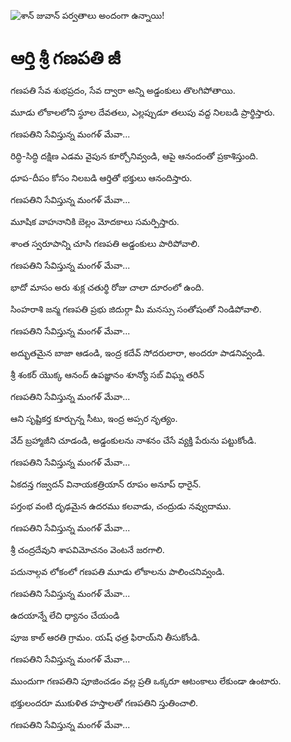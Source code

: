 ![శాన్ జువాన్ పర్వతాలు అందంగా ఉన్నాయి!](lib/assets/images/artis/img.png "శాన్ జువాన్ పర్వతాలు")

# ఆర్తి శ్రీ గణపతి జీ

గణపతి సేవ శుభప్రదం, సేవ ద్వారా అన్ని అడ్డంకులు తొలగిపోతాయి.

మూడు లోకాలలోని స్థూల దేవతలు, ఎల్లప్పుడూ తలుపు వద్ద నిలబడి ప్రార్థిస్తారు.

గణపతిని సేవిస్తున్న మంగళ్ మేవా...

రిద్ధి-సిద్ధి దక్షిణ ఎడమ వైపున కూర్చోనివ్వండి, ఆపై ఆనందంతో ప్రకాశిస్తుంది.

ధూప-దీపం కోసం నిలబడి ఆర్తితో భక్తులు ఆనందిస్తారు.

గణపతిని సేవిస్తున్న మంగళ్ మేవా...

మూషిక వాహనానికి బెల్లం మోదకాలు సమర్పిస్తారు.

శాంత స్వరూపాన్ని చూసి గణపతి అడ్డంకులు పారిపోవాలి.

గణపతిని సేవిస్తున్న మంగళ్ మేవా...

భాదో మాసం అరు శుక్ల చతుర్థి రోజు చాలా దూరంలో ఉంది.

సింహరాశి జన్మ గణపతి ప్రభు జిదుర్గా మీ మనస్సు సంతోషంతో నిండిపోవాలి.

గణపతిని సేవిస్తున్న మంగళ్ మేవా...

అద్భుతమైన బాజా ఆడండి, ఇంద్ర కదేవ్ సోదరులారా, అందరూ పాడనివ్వండి.

శ్రీ శంకర్ యొక్క ఆనంద్ ఉపజ్ఞానం శూన్యో సబ్ విఘ్న తరిన్

గణపతిని సేవిస్తున్న మంగళ్ మేవా...

ఆని సృష్టికర్త కూర్చున్న సీటు, ఇంద్ర అప్సర నృత్యం.

వేద్ బ్రహ్మాజీని చూడండి, అడ్డంకులను నాశనం చేసే వ్యక్తి పేరును పట్టుకోండి.

గణపతిని సేవిస్తున్న మంగళ్ మేవా...

ఏకదన్త గజ్వదన్ వినాయకత్రియాన్ రూపం అనూప్ ధారైన్.

పగ్తంభ వంటి దృఢమైన ఉదరము కలవాడు, చంద్రుడు నవ్వుదాము.

గణపతిని సేవిస్తున్న మంగళ్ మేవా...

శ్రీ చంద్రదేవుని శాపవిమోచనం వెంటనే జరగాలి.

పదునాల్గవ లోకంలో గణపతి మూడు లోకాలను పాలించనివ్వండి.

గణపతిని సేవిస్తున్న మంగళ్ మేవా...

ఉదయాన్నే లేచి ధ్యానం చేయండి

పూజ కాల్ ఆరతి గ్రామం. యష్ ఛత్ర ఫిరాయ్‌ని తీసుకోండి.

గణపతిని సేవిస్తున్న మంగళ్ మేవా...

ముందుగా గణపతిని పూజించడం వల్ల ప్రతి ఒక్కరూ ఆటంకాలు లేకుండా ఉంటారు.

భక్తులందరూ ముకుళిత హస్తాలతో గణపతిని స్తుతించాలి.

గణపతిని సేవిస్తున్న మంగళ్ మేవా...